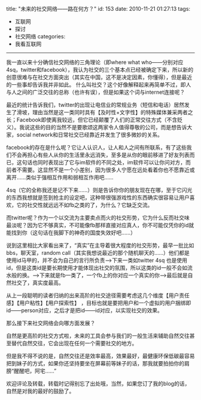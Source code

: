 title: "未来的社交网络——路在何方？"
id: 153
date: 2010-11-21 01:27:13
tags: 
- 互联网
- 探讨
- 社交网络
categories: 
- 我看互联网
---

我一直以来十分确信社交网络的三角理论（即where what who——分别对应4sq，twitter和facebook），我认为社交的三个基本点已经被确定下来，所以新的创意很难与在社交方面突出（其实在中国，这不是决定因素，你懂得），但是最近的一些事却告诉我并非如此。<!--more--> 什么叫社交？这个好像解释起来再简单不过，即人与人之间的广泛交往的总称（也许有误），但是如果这个词与internet连接呢？

最近的统计告诉我们，twitter的出现让电信业的常规业务（短信和电话）居然发生了滑坡，理由当然是这一类同时具有【及时性+文字性】的特殊媒体兼采两者之长；Facebook即使离我较远，但它已经颠覆了人们的正常交往方式（不含贬义）。我说这些的目的当然不是要歌颂这两家令人值得尊敬的公司，而是想告诉大家，social network和日常社交已经靠近并发生了很多微妙的关系。

facebook的存在是什么呢？它让人认识人，让人和人之间有所联系，有了这些我们不会再担心有些人从你的生活里永远消失，至多是从你的眼前移进了好友列表而已，这句话也同时表现出了它与im软件的不同之处，im软件可以让你问对方，而前者不需要。这显然不是一个小差别，因为很多人宁愿在远处看着你也不愿靠近或离开……类似于强相互作用和弱相互作用吧……

4sq（它的全称我还是记不下来……）则是告诉你你的朋友现在在哪，至于它闪光的东西我想就是签到抢主的设定吧，这种带很强游戏性的东西确实很容易让用户喜欢，它的社交性就远远不如fb之类的了，为什么？它缺乏交流。

而twitter呢？作为一个以交流为主要卖点而火的社交形势，它为什么反而社交味最淡呢？因为它不够真实，不可能像fb那样直接对应真人，你不可能仅凭你的id就能找到你（这句话在我脚下的神奇的国度失效好吧……）

说到这里相比大家看出来了，“真实”在主导着很大程度的社交形势，最早一批比如bbs，聊天室，random call（其实我想说最近的那个随机聊天的……）他们都是使用id马甲的，并不会为自己的言行所负责——&gt;下来一类如twitter 4sq 也是使用id，但是这类id是要长期使用才能体现出社交的氛围，所以这类的id一般不会如流水般的换。——&gt;下来就是fb一类了，一个fb上的你对应一个真实的你——&gt;最后就是自然社交了，真实度最高。

从上一段聪明的读者归纳的出来高阶的社交途径需要考虑这几个维度【用户责任感】【用户粘性】【用户探索性】 ，目标也就是要把用户和一个虚拟的用户捆绑即id——person对应，之后才是把id——id对应，以实现社交的效果。

那么接下来社交网络会向哪方面发展？

自然是更高阶的社交方式啦，未来的工具会参与我们的一般生活来辅助自然交往甚至替代自然交往，它会出现在任何一个需要社交的地方。

但是我不得不说的是，自然交往还是效率最高，效果最好，最健康环保低碳最容易把到妹子的方式，如果你还坚持要坐在屏幕前等妹子的话，那我就要拍拍你的肩膀“醒醒吧，阿宅……”

欢迎评论及转载，转载时记得别忘了出处哦，当然，如果您订了我的blog的话，自然是对我的最好的鼓励了。